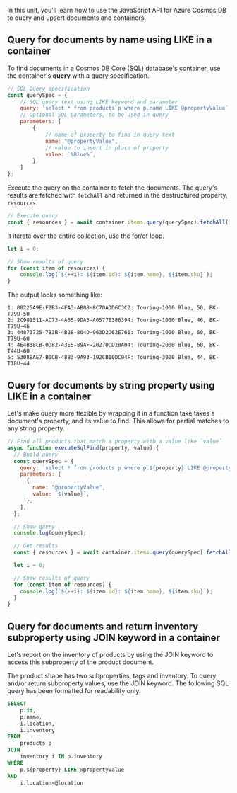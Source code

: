 In this unit, you'll learn how to use the JavaScript API for Azure Cosmos DB to query and upsert documents and containers.

## Query for documents by name using LIKE in a container

To find documents in a Cosmos DB Core (SQL) database's container, use the container's **query** with a query specification. 

```javascript
// SQL Query specification
const querySpec = {
    // SQL query text using LIKE keyword and parameter
    query: `select * from products p where p.name LIKE @propertyValue`,
    // Optional SQL parameters, to be used in query
    parameters: [
        {
            // name of property to find in query text
            name: "@propertyValue",
            // value to insert in place of property
            value: `%Blue%`,
        }
    ]
};
```

Execute the query on the container to fetch the documents. The query's results are fetched with `fetchAll` and returned in the destructured property, `resources`. 

```javascript
// Execute query
const { resources } = await container.items.query(querySpec).fetchAll();
```

It iterate over the entire collection, use the for/of loop. 

```javascript
let i = 0;

// Show results of query
for (const item of resources) {
    console.log(`${++i}: ${item.id}: ${item.name}, ${item.sku}`);
}
```

The output looks something like:

```text
1: 08225A9E-F2B3-4FA3-AB08-8C70ADD6C3C2: Touring-1000 Blue, 50, BK-T79U-50      
2: 2C981511-AC73-4A65-9DA3-A0577E386394: Touring-1000 Blue, 46, BK-T79U-46      
3: 44873725-7B3B-4B28-804D-963D2D62E761: Touring-1000 Blue, 60, BK-T79U-60      
4: 4E4B38CB-0D82-43E5-89AF-20270CD28A04: Touring-2000 Blue, 60, BK-T44U-60      
5: 5308BAE7-B0CB-4883-9A93-192CB10DC94F: Touring-3000 Blue, 44, BK-T18U-44 
```

## Query for documents by string property using LIKE in a container

Let's make query more flexible by wrapping it in a function take takes a document's property, and its value to find. This allows for partial matches to any string property. 

```javascript
// Find all products that match a property with a value like `value`
async function executeSqlFind(property, value) {
  // Build query
  const querySpec = {
    query: `select * from products p where p.${property} LIKE @propertyValue`,
    parameters: [
      {
        name: "@propertyValue",
        value: `${value}`,
      },
    ],
  };

  // Show query
  console.log(querySpec);

  // Get results
  const { resources } = await container.items.query(querySpec).fetchAll();

  let i = 0;

  // Show results of query
  for (const item of resources) {
    console.log(`${++i}: ${item.id}: ${item.name}, ${item.sku}`);
  }
}
```

## Query for documents and return inventory subproperty using JOIN keyword in a container

Let's report on the inventory of products by using the JOIN keyword to access this subproperty of the product document.

The product shape has two subproperties, tags and inventory. To query and/or return subproperty values, use the JOIN keyword. The following SQL query has been formatted for readability only.

```sql
SELECT
    p.id, 
    p.name, 
    i.location, 
    i.inventory
FROM 
    products p 
JOIN 
    inventory i IN p.inventory 
WHERE 
    p.${property} LIKE @propertyValue 
AND 
    i.location=@location
```
